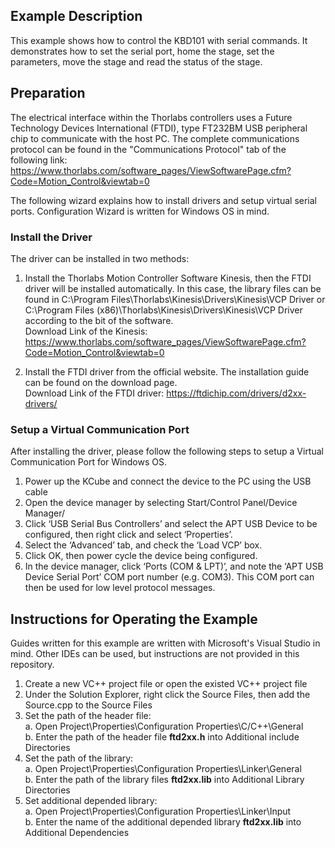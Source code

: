 ## Example Description
This example shows how to control the KBD101 with serial commands.
It demonstrates how to set the serial port, home the stage, set the parameters, move the stage and read the status of the stage.

## Preparation
The electrical interface within the Thorlabs controllers uses a Future Technology Devices International (FTDI), type FT232BM USB peripheral chip to communicate with the host PC. The complete communications protocol can be found in the "Communications Protocol" tab of the following link:   
https://www.thorlabs.com/software_pages/ViewSoftwarePage.cfm?Code=Motion_Control&viewtab=0  

The following wizard explains how to install drivers and setup virtual serial ports. Configuration Wizard is written for Windows OS in mind.
### Install the Driver
The driver can be installed in two methods:
1. Install the Thorlabs Motion Controller Software Kinesis, then the FTDI driver will be installed automatically. In this case, the library files can be found in C:\Program Files\Thorlabs\Kinesis\Drivers\Kinesis\VCP Driver or C:\Program Files (x86)\Thorlabs\Kinesis\Drivers\Kinesis\VCP Driver according to the bit of the software.  
Download Link of the Kinesis: https://www.thorlabs.com/software_pages/ViewSoftwarePage.cfm?Code=Motion_Control&viewtab=0

2. Install the FTDI driver from the official website. The installation guide can be found on the download page.   
Download Link of the FTDI driver: https://ftdichip.com/drivers/d2xx-drivers/
### Setup a Virtual Communication Port
After installing the driver, please follow the following steps to setup a Virtual Communication Port for Windows OS. 
1. Power up the KCube and connect the device to the PC using the USB cable
2. Open the device manager by selecting Start/Control Panel/Device Manager/
3. Click ‘USB Serial Bus Controllers’ and select the APT USB Device to be configured, then right click and select ‘Properties’.
4. Select the ‘Advanced’ tab, and check the ‘Load VCP’ box.
5. Click OK, then power cycle the device being configured.
6. In the device manager, click ‘Ports (COM & LPT)’, and note the ‘APT USB Device Serial Port’ COM port number (e.g. COM3). This COM port can then be used for low level protocol messages.

## Instructions for Operating the Example
Guides written for this example are written with Microsoft's Visual Studio in mind. Other IDEs can be used, but instructions are not provided in this repository.
1) Create a new VC++ project file or open the existed VC++ project file
2) Under the Solution Explorer, right click the Source Files, then add the Source.cpp to the Source Files
3) Set the path of the header file:   
   a. Open Project\Properties\Configuration Properties\C/C++\General  
   b. Enter the path of the header file **ftd2xx.h** into Additional include Directories 
4) Set the path of the library:  
   a. Open Project\Properties\Configuration Properties\Linker\General  
   b. Enter the path of the library files **ftd2xx.lib** into Additional Library Directories 
5) Set additional depended library:  
   a. Open Project\Properties\Configuration Properties\Linker\Input  
   b. Enter the name of the additional depended library **ftd2xx.lib** into Additional Dependencies
